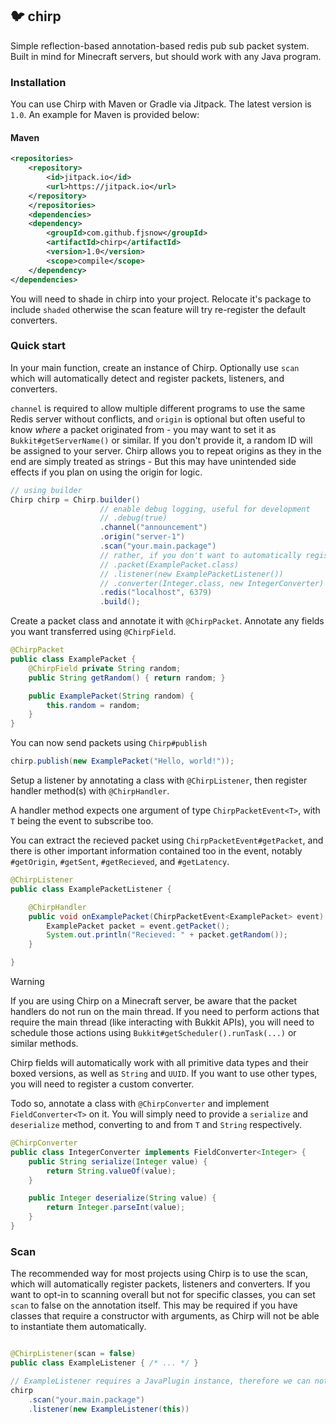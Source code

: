## 🐦 chirp

Simple reflection-based annotation-based redis pub sub packet system. Built in mind for Minecraft servers, but should work with any Java program.

### Installation

You can use Chirp with Maven or Gradle via Jitpack. The latest version is `1.0`. An example for Maven is provided below:

#### Maven

```xml
<repositories>
    <repository>
        <id>jitpack.io</id>
        <url>https://jitpack.io</url>
    </repository>
    </repositories>
    <dependencies>
    <dependency>
        <groupId>com.github.fjsnow</groupId>
        <artifactId>chirp</artifactId>
        <version>1.0</version>
        <scope>compile</scope>
    </dependency>
</dependencies>
```

You will need to shade in chirp into your project. Relocate it's package to include `shaded` otherwise the scan feature will try re-register the default converters.

### Quick start

In your main function, create an instance of Chirp. Optionally use `scan` which will automatically detect and register packets, listeners, and converters.

`channel` is required to allow multiple different programs to use the same Redis server without conflicts, and `origin` is optional but often useful to know _where_ a packet originated from - you may want to set it as `Bukkit#getServerName()` or similar. If you don't provide it, a random ID will be assigned to your server. Chirp allows you to repeat origins as they in the end are simply treated as strings - But this may have unintended side effects if you plan on using the origin for logic.

```java
// using builder
Chirp chirp = Chirp.builder()
                    // enable debug logging, useful for development
                    // .debug(true)
                    .channel("announcement")
                    .origin("server-1")
                    .scan("your.main.package")
                    // rather, if you don't want to automatically register these / they have scan set to false
                    // .packet(ExamplePacket.class)
                    // .listener(new ExamplePacketListener())
                    // .converter(Integer.class, new IntegerConverter)
                    .redis("localhost", 6379)
                    .build();
```

Create a packet class and annotate it with `@ChirpPacket`. Annotate any fields you want transferred using `@ChirpField`.

```java
@ChirpPacket
public class ExamplePacket {
    @ChirpField private String random;
    public String getRandom() { return random; }

    public ExamplePacket(String random) {
        this.random = random;
    }
}
```

You can now send packets using `Chirp#publish`

```java
chirp.publish(new ExamplePacket("Hello, world!"));
```

Setup a listener by annotating a class with `@ChirpListener`, then register handler method(s) with `@ChirpHandler`.

A handler method expects one argument of type `ChirpPacketEvent<T>`, with `T` being the event to subscribe too.

You can extract the recieved packet using `ChirpPacketEvent#getPacket`, and there is other important information contained too in the event, notably `#getOrigin`, `#getSent`, `#getRecieved`, and `#getLatency`.

```java
@ChirpListener
public class ExamplePacketListener {

    @ChirpHandler
    public void onExamplePacket(ChirpPacketEvent<ExamplePacket> event) {
        ExamplePacket packet = event.getPacket();
        System.out.println("Recieved: " + packet.getRandom());
    }

}
```

> [!WARNING]
> If you are using Chirp on a Minecraft server, be aware that the packet handlers do not run on the main thread. If you need to perform actions that require the main thread (like interacting with Bukkit APIs), you will need to schedule those actions using `Bukkit#getScheduler().runTask(...)` or similar methods.

Chirp fields will automatically work with all primitive data types and their boxed versions, as well as `String` and `UUID`. If you want to use other types, you will need to register a custom converter.

Todo so, annotate a class with `@ChirpConverter` and implement `FieldConverter<T>` on it. You will simply need to provide a `serialize` and `deserialize` method, converting to and from `T` and `String` respectively.

```java
@ChirpConverter
public class IntegerConverter implements FieldConverter<Integer> {
    public String serialize(Integer value) {
        return String.valueOf(value);
    }

    public Integer deserialize(String value) {
        return Integer.parseInt(value);
    }
}
```

### Scan

The recommended way for most projects using Chirp is to use the scan, which will automatically register packets, listeners and converters. If you want to opt-in to scanning overall but not for specific classes, you can set `scan` to false on the annotation itself. This may be required if you have classes that require a constructor with arguments, as Chirp will not be able to instantiate them automatically.

```java

@ChirpListener(scan = false)
public class ExampleListener { /* ... */ }

// ExampleListener requires a JavaPlugin instance, therefore we can not automatically register it.
chirp
    .scan("your.main.package")
    .listener(new ExampleListener(this))
```
